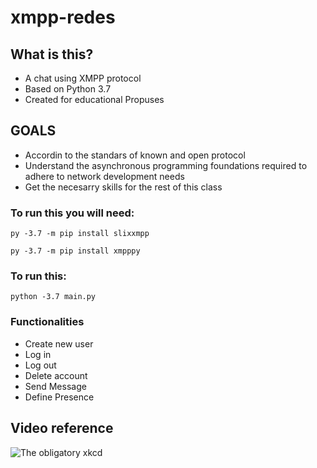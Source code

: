 # xmpp-redes

## What is this? 
- A chat using XMPP protocol
- Based on Python 3.7
- Created for educational Propuses

## GOALS
- Accordin to the standars of known and open protocol
- Understand the asynchronous programming foundations required to adhere to network development needs
- Get the necesarry skills for the rest of this class

### To run this you will need:
```
py -3.7 -m pip install slixxmpp
```
```
py -3.7 -m pip install xmpppy
```

### To run this:
```
python -3.7 main.py
```

### Functionalities
- Create new user
- Log in
- Log out
- Delete account
- Send Message
- Define Presence

## Video reference
![The obligatory xkcd](https://youtu.be/VlWVDHW2IO8 'The obligatory xkcd')
